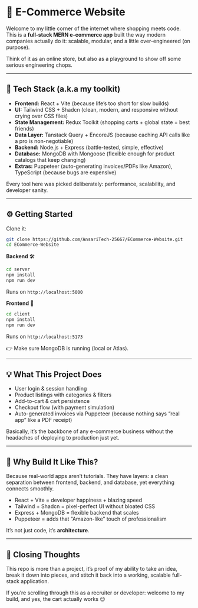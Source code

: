 # 🛒 E-Commerce Website

Welcome to my little corner of the internet where shopping meets code.
This is a **full-stack MERN e-commerce app** built the way modern companies actually do it: scalable, modular, and a little over-engineered (on purpose).

Think of it as an online store, but also as a playground to show off some serious engineering chops.

---

## 🚀 Tech Stack (a.k.a my toolkit)

* **Frontend:** React + Vite (because life’s too short for slow builds)
* **UI:** Tailwind CSS + Shadcn (clean, modern, and responsive without crying over CSS files)
* **State Management:** Redux Toolkit (shopping carts + global state = best friends)
* **Data Layer:** Tanstack Query + EncoreJS (because caching API calls like a pro is non-negotiable)
* **Backend:** Node.js + Express (battle-tested, simple, effective)
* **Database:** MongoDB with Mongoose (flexible enough for product catalogs that keep changing)
* **Extras:** Puppeteer (auto-generating invoices/PDFs like Amazon), TypeScript (because bugs are expensive)

Every tool here was picked deliberately: performance, scalability, and developer sanity.

---

## ⚙️ Getting Started

Clone it:

```bash
git clone https://github.com/AnsariTech-25667/ECommerce-Website.git
cd ECommerce-Website
```

**Backend** 🛠️

```bash
cd server
npm install
npm run dev
```

Runs on `http://localhost:5000`

**Frontend** 🎨

```bash
cd client
npm install
npm run dev
```

Runs on `http://localhost:5173`

👉 Make sure MongoDB is running (local or Atlas).

---

## 💡 What This Project Does

* User login & session handling
* Product listings with categories & filters
* Add-to-cart & cart persistence
* Checkout flow (with payment simulation)
* Auto-generated invoices via Puppeteer (because nothing says “real app” like a PDF receipt)

Basically, it’s the backbone of any e-commerce business without the headaches of deploying to production just yet.

---

## 🎯 Why Build It Like This?

Because real-world apps aren’t tutorials.
They have layers: a clean separation between frontend, backend, and database, yet everything connects smoothly.

* React + Vite = developer happiness + blazing speed
* Tailwind + Shadcn = pixel-perfect UI without bloated CSS
* Express + MongoDB = flexible backend that scales
* Puppeteer = adds that “Amazon-like” touch of professionalism

It’s not just code, it’s **architecture**.

---

## 📌 Closing Thoughts

This repo is more than a project, it’s proof of my ability to take an idea, break it down into pieces, and stitch it back into a working, scalable full-stack application.

If you’re scrolling through this as a recruiter or developer: welcome to my build, and yes, the cart actually works 😉
